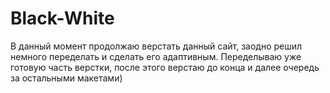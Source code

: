 # Black-White
В данный момент продолжаю верстать данный сайт, заодно решил немного переделать и сделать его адаптивным. 
Переделываю уже готовую часть верстки, после этого верстаю до конца и далее очередь за остальными макетами)
